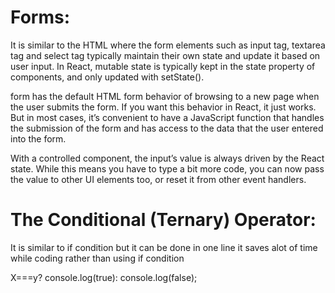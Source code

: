 
# Forms:
It is similar to the HTML where the form elements such as input tag, textarea tag and select tag typically maintain their own state and update it based on user input. In React, mutable state is typically kept in the state property of components, and only updated with setState().

 form has the default HTML form behavior of browsing to a new page when the user submits the form. If you want this behavior in React, it just works. But in most cases, it’s convenient to have a JavaScript function that handles the submission of the form and has access to the data that the user entered into the form.

With a controlled component, the input’s value is always driven by the React state. While this means you have to type a bit more code, you can now pass the value to other UI elements too, or reset it from other event handlers.


# The Conditional (Ternary) Operator:

It is similar to if condition but it can be done in one line it saves alot of time while coding rather than using if condition

X===y? console.log(true): console.log(false);
